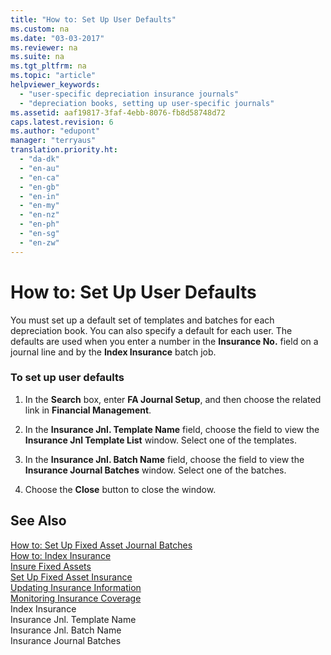 ```yaml
---
title: "How to: Set Up User Defaults"
ms.custom: na
ms.date: "03-03-2017"
ms.reviewer: na
ms.suite: na
ms.tgt_pltfrm: na
ms.topic: "article"
helpviewer_keywords: 
  - "user-specific depreciation insurance journals"
  - "depreciation books, setting up user-specific journals"
ms.assetid: aaf19817-3faf-4ebb-8076-fb8d58748d72
caps.latest.revision: 6
ms.author: "edupont"
manager: "terryaus"
translation.priority.ht: 
  - "da-dk"
  - "en-au"
  - "en-ca"
  - "en-gb"
  - "en-in"
  - "en-my"
  - "en-nz"
  - "en-ph"
  - "en-sg"
  - "en-zw"
---
```

# How to: Set Up User Defaults
You must set up a default set of templates and batches for each depreciation book. You can also specify a default for each user. The defaults are used when you enter a number in the **Insurance No.** field on a journal line and by the **Index Insurance** batch job.  
  
### To set up user defaults  
  
1.  In the **Search** box, enter **FA Journal Setup**, and then choose the related link in **Financial Management**.  
  
2.  In the **Insurance Jnl. Template Name** field, choose the field to view the **Insurance Jnl Template List** window. Select one of the templates.  
  
3.  In the **Insurance Jnl. Batch Name** field, choose the field to view the **Insurance Journal Batches** window. Select one of the batches.  
  
4.  Choose the **Close** button to close the window.  
  
## See Also  
 [How to: Set Up Fixed Asset Journal Batches](../Finance/how-to-set-up-fixed-asset-journal-batches.md)   
 [How to: Index Insurance](../Finance/how-to-index-insurance.md)   
 [Insure Fixed Assets](../Finance/insure-fixed-assets.md)   
 [Set Up Fixed Asset Insurance](../Finance/set-up-fixed-asset-insurance.md)   
 [Updating Insurance Information](../Finance/updating-insurance-information.md)   
 [Monitoring Insurance Coverage](../Finance/monitoring-insurance-coverage.md)   
 Index Insurance   
 Insurance Jnl. Template Name   
 Insurance Jnl. Batch Name   
 Insurance Journal Batches